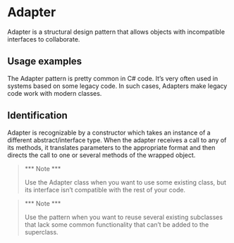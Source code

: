 # Adapter

Adapter is a structural design pattern that allows objects with incompatible interfaces to collaborate.

## Usage examples

The Adapter pattern is pretty common in C# code. It’s very often used in systems based on some legacy code. In such cases, Adapters make legacy code work with modern classes.

## Identification

Adapter is recognizable by a constructor which takes an instance of a different abstract/interface type. When the adapter receives a call to any of its methods, it translates parameters to the appropriate format and then directs the call to one or several methods of the wrapped object.

> *** Note ***
>
> Use the Adapter class when you want to use some existing class, but its interface isn’t compatible with the rest of your code.

> *** Note ***
>
> Use the pattern when you want to reuse several existing subclasses that lack some common functionality that can’t be added to the superclass.